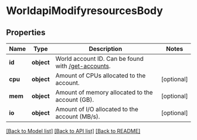 # WorldapiModifyresourcesBody

## Properties
Name | Type | Description | Notes
------------ | ------------- | ------------- | -------------
**id** | **object** | World account ID. Can be found with [/get-accounts](#operation/getAccounts). | 
**cpu** | **object** | Amount of CPUs allocated to the account. | [optional] 
**mem** | **object** | Amount of memory allocated to the account (GB). | [optional] 
**io** | **object** | Amount of I/O allocated to the account (MB/s). | [optional] 

[[Back to Model list]](../README.md#documentation-for-models) [[Back to API list]](../README.md#documentation-for-api-endpoints) [[Back to README]](../README.md)

